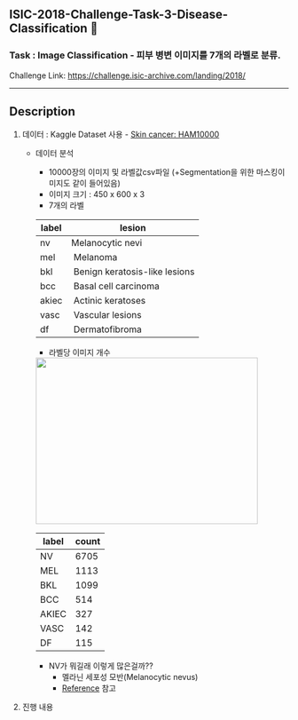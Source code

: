 ## ISIC-2018-Challenge-Task-3-Disease-Classification 🏥

### Task : Image Classification - 피부 병변 이미지를 7개의 라벨로 분류. <br/>

Challenge Link: https://challenge.isic-archive.com/landing/2018/


---

## Description

1. 데이터 : Kaggle Dataset 사용 - [Skin cancer: HAM10000](https://www.kaggle.com/datasets/surajghuwalewala/ham1000-segmentation-and-classification?select=masks)
   
   - 데이터 분석
     - 10000장의 이미지 및 라벨값csv파일 (+Segmentation을 위한 마스킹이미지도 같이 들어있음)
     - 이미지 크기 : 450 x 600 x 3
     - 7개의 라벨
     
     
     | label | lesion |
     |-------|--------|     
     | nv  | Melanocytic nevi |     
     | mel | Melanoma |     
     | bkl | Benign keratosis-like lesions|     
     | bcc | Basal cell carcinoma|
     | akiec | Actinic keratoses|     
     | vasc  | Vascular lesions|     
     | df | Dermatofibroma|
     
     - 라벨당 이미지 개수
     <img src="https://user-images.githubusercontent.com/103362361/188297176-34f9c64e-ca4f-4f0b-bb6f-057ad3c0844e.png"  width="400" height="300"/>
     
     
     | label | count |
     |-------|-------|
     |NV|6705|
     |MEL|1113|
     |BKL|1099|
     |BCC|514|
     |AKIEC|327|
     |VASC|142|
     |DF|115|
     
      - NV가 뭐길래 이렇게 많은걸까??
        - 멜라닌 세포성 모반(Melanocytic nevus)
        - [Reference](https://velog.io/@jj770206/ISIC-dataset) 참고
        
        
        
        
        
2. 진행 내용


    
   
   






